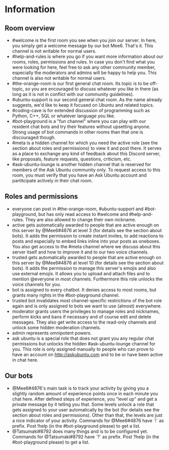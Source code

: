 ---
---
# Information

## Room overview

<ul>

<li><span class="channel"> #welcome </span> is the first room you see when you join our server. In here, you simply get a welcome message by our bot Mee6. That's it. This channel is not writable for normal users.
</li>

<li><span class="channel"> #help-and-rules</span> is where you go if you want more information about our rooms, roles, permissions and rules. In case you don't find what you were looking for here, feel free to ask any other community member, especially the <span class="moderator">moderators</span> and <span class="administrator">admins</span>  will be happy to help you. This channel is also not writable for normal users.
</li>

<li><span class="channel"> #the-orange-room</span> is our first general chat room. Its topic is to be off-topic, so you are encouraged to discuss whatever you like in there (as long as it is not in conflict with our community guidelines).
</li>

<li><span class="channel"> #ubuntu-support</span> is our second general chat room. As the name already suggests, we'd like to keep it focused on Ubuntu and related topics.
</li>

<li><span class="channel"> #coding-cave</span> is for extended discussion of programming such as Python, C++, SQL or whatever language you like.
</li>

<li><span class="channel"> #bot-playground</span> is a "fun channel" where you can play with our resident chat bots and try their features without upsetting anyone. Strong usage of bot commands in other rooms than that one is discouraged though.
</li>

<li><span class="channel"> #meta</span> is a hidden channel for which you need the <span class="active"> active</span> role (see the section about roles and permissions) to view it and post there. It serves as a place to exchange any kind of feedback about this Discord server, like proposals, feature requests, questions, criticism, etc.
</li>

<li><span class="channel"> #ask-ubuntu-lounge</span> is another hidden channel that is reserved for members of the <span class="askubuntu">Ask Ubuntu</span> community only. To request access to this room, you must verify that you have an Ask Ubuntu account and partitcipate actively in their chat room.
</li>

</ul>



## Roles and permissions

<ul>

<li>
<span class="everyone">everyone</span> can post in <span class="channel">#the-orange-room</span>, <span class="channel">#ubuntu-support</span> and <span class="channel">#bot-playground</span>, but has only read access to <span class="channel">#welcome</span> and <span class="channel">#help-and-rules</span>. They are also allowed to change their own nickname.
</li>

<li>
<span class="active">active</span> gets automatically awarded to people that are active enough on this server by <span class="trustedbot">@Mee6#4876</span> at level 3 (for details see the section about bots). It adds the permission to create instant invites, to add reactions to posts and especially to embed links inline into your posts as oneboxes. You also get access to the <span class="channel">#meta</span> channel where we discuss about this server itself and how to improve it and to our two voice channels.
</li>

<li>
<span class="trusted">trusted</span>  gets automatically awarded to people that are active enough on this server by <span class="trustedbot">@Mee6#4876</span> at level 10 (for details see the section about bots). It adds the permission to manage this server's emojis and also use external emojis. It allows you to upload and attach files and to mention <span class="everyone">@everyone</span> in most channels. Furthermore this role unlocks the voice channels for you.
</li>

<li>
<span class="bot">bot</span> is assigned to every chatbot. It denies access to most rooms, but grants many rights in the <span class="channel">#bot-playground</span> channel.
</li>

<li>
<span class="trustedbot">trusted bot</span> invalidates most channel-specific restrictions of the <span class="bot">bot</span> role again and is only assigned to bots we want to use (almost) everywhere.
</li>

<li>
<span class="moderator">moderator</span>  grants users the privileges to manage roles and nicknames, perform kicks and bans if necessary and of course edit and delete messages. They also get write access to the read-only channels and unlock some hidden moderation channels.
</li>

<li>
<span class="administrator">admin</span> represents omnipotent powers.
</li>

<li>
<span class="askubuntu">ask ubuntu</span> is a special role that does not grant you any regular chat permissions but unlocks the hidden <span class="channel">#ask-ubuntu-lounge</span> channel for you. This role is only assigned manually to people who can prove to have an account on <a href="http://askubuntu.com">http://askubuntu.com</a> and to be or have been active in chat here.
</li>

</ul>


## Our bots

<ul>

<li> <span class="trustedbot">@Mee6#4876's</span> main task is to track your activity by giving you a slightly random amount of experience points once in each minute you chat here. After defined steps of experience, you "level up" and get a private message by it telling you that. Some levels unlock a role that gets assigned to your user automatically by the bot (for details see the section about roles and permissions). Other than that, the levels are just a nice indicator of your activity.
  Commands for <span class="trustedbot">@Mee6#4876</span> have `!` as prefix. Post <span class="codeblock">!help</span> (in the <span class="channel">#bot-playground</span> please) to get a list.
</li>

<li>
<span class="trustedbot">@Tatsumaki#8792</span> does many things and is to be configured yet.
  Commands for <span class="trustedbot">@Tatsumaki#8792</span> have `?` as prefix. Post <span class="codeblock">?help</span> (in the <span class="channel">#bot-playground</span> please) to get a list.
</li>

</ul>
  

